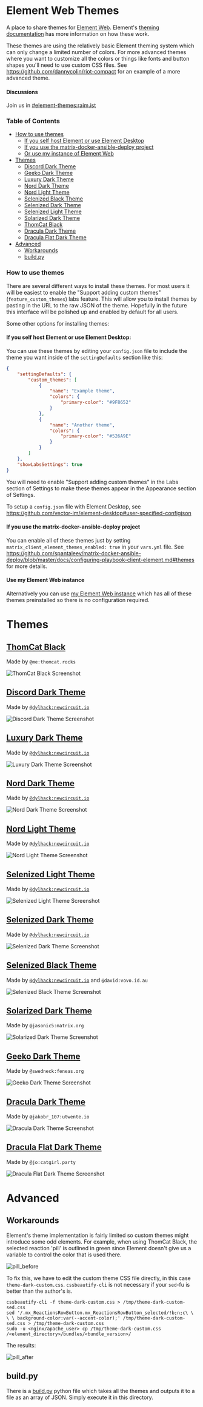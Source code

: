 # Element Web Themes
A place to share themes for [Element Web](https://github.com/vector-im/element-web). Element's [theming documentation](https://github.com/vector-im/element-web/blob/master/docs/theming.md) has more information on how these work.

These themes are using the relatively basic Element theming system which can only change a limited number of colors. For more advanced themes where you want to customize all the colors or things like fonts and button shapes you'll need to use custom CSS files. See https://github.com/dannycolin/riot-compact for an example of a more advanced theme.

#### Discussions
Join us in [#element-themes:raim.ist](https://matrix.to/#/#element-themes:raim.ist?via=raim.ist&via=matrix.org&via=newcircuit.io)

### Table of Contents
- [How to use themes](#how-to-use-themes)
  * [If you self host Element or use Element Desktop](#if-you-self-host-element-or-use-element-desktop)
  * [If you use the matrix-docker-ansible-deploy project](#if-you-use-the-matrix-docker-ansible-deploy-project)
  * [Or use my instance of Element Web](#use-my-element-web-instance)
- [Themes](#themes)
  * [Discord Dark Theme](#discord-dark-theme)
  * [Geeko Dark Theme](#geeko-dark-theme)
  * [Luxury Dark Theme](#luxury-dark-theme)
  * [Nord Dark Theme](#nord-dark-theme)
  * [Nord Light Theme](#nord-light-theme)
  * [Selenized Black Theme](#selenized-black-theme)
  * [Selenized Dark Theme](#selenized-dark-theme)
  * [Selenized Light Theme](#selenized-light-theme)
  * [Solarized Dark Theme](#solarized-dark-theme)
  * [ThomCat Black](#thomcat-black)
  * [Dracula Dark Theme](#dracula-dark-theme)
  * [Dracula Flat Dark Theme](#dracula-flat-dark-theme)
- [Advanced](#advanced)
  * [Workarounds](#workarounds)
  * [build.py](#build.py)


### How to use themes

There are several different ways to install these themes. For most users it will be easiest to enable the "Support adding custom themes" (`feature_custom_themes`) labs feature. This will allow you to install themes by pasting in the URL to the raw JSON of the theme. Hopefully in the future this interface will be polished up and enabled by default for all users.

Some other options for installing themes:

#### If you self host Element or use Element Desktop:
You can use these themes by editing your `config.json` file to include the theme you want inside of the `settingDefaults` section like this:

```json
{
    "settingDefaults": {
        "custom_themes": [
            {
                "name": "Example theme",
                "colors": {
                    "primary-color": "#9F8652"
                }
            },
            {
                "name": "Another theme",
                "colors": {
                    "primary-color": "#526A9E"
                }
            }
        ]
    },
    "showLabsSettings": true
}
```

You will need to enable "Support adding custom themes" in the Labs section of Settings to make these themes appear in the Appearance section of Settings.

To setup a `config.json` file with Element Desktop, see https://github.com/vector-im/element-desktop#user-specified-configjson

#### If you use the matrix-docker-ansible-deploy project
You can enable all of these themes just by setting `matrix_client_element_themes_enabled: true` in your `vars.yml` file. See https://github.com/spantaleev/matrix-docker-ansible-deploy/blob/master/docs/configuring-playbook-client-element.md#themes for more details.

#### Use my Element Web instance
Alternatively you can use [my Element Web instance](https://riot.raim.ist) which has all of these themes preinstalled so there is no configuration required.


# Themes

## [ThomCat Black](https://raw.githubusercontent.com/aaronraimist/element-themes/master/ThomCat/ThomCat-Black.json)

Made by `@me:thomcat.rocks`

![ThomCat Black Screenshot](ThomCat/ThomCat-Black.png)


## [Discord Dark Theme](https://raw.githubusercontent.com/aaronraimist/element-themes/master/Discord/Discord-Dark/Discord-Dark-Theme.json)

Made by [`@dylhack:newcircuit.io`](https://github.com/dylhack)

![Discord Dark Theme Screenshot](Discord/Discord-Dark/Discord-Dark-Theme.png)


## [Luxury Dark Theme](https://raw.githubusercontent.com/aaronraimist/element-themes/master/Luxury/Luxury%20Dark/Luxury%20Dark.json)

Made by [`@dylhack:newcircuit.io`](https://github.com/dylhack)

![Luxury Dark Theme Screenshot](./Luxury/Luxury%20Dark/Luxury%20Dark.png)

## [Nord Dark Theme](https://raw.githubusercontent.com/aaronraimist/element-themes/master/Nord/Nord%20Dark/Nord%20Dark.json)

Made by [`@dylhack:newcircuit.io`](https://github.com/dylhack)

![Nord Dark Theme Screenshot](Nord/Nord%20Dark/Nord%20Dark.png)


## [Nord Light Theme](https://raw.githubusercontent.com/aaronraimist/element-themes/master/Nord/Nord%20Light/Nord%20Light.json)

Made by [`@dylhack:newcircuit.io`](https://github.com/dylhack)

![Nord Light Theme Screenshot](Nord/Nord%20Light/Nord%20Light.png)


## [Selenized Light Theme](https://raw.githubusercontent.com/aaronraimist/element-themes/master/Selenized/Selenized%20Light/Selenized%20Light.json)

Made by [`@dylhack:newcircuit.io`](https://github.com/dylhack)

![Selenized Light Theme Screenshot](Selenized/Selenized%20Light/Selenized%20Light.png)


## [Selenized Dark Theme](https://raw.githubusercontent.com/aaronraimist/element-themes/master/Selenized/Selenized%20Dark/Selenized%20Dark.json)

Made by [`@dylhack:newcircuit.io`](https://github.com/dylhack)

![Selenized Dark Theme Screenshot](Selenized/Selenized%20Dark/Selenized%20Dark.png)


## [Selenized Black Theme](https://raw.githubusercontent.com/aaronraimist/element-themes/master/Selenized/Selenized%20Black/Selenized%20Black.json)

Made by [`@dylhack:newcircuit.io`](https://github.com/dylhack) and `@david:vovo.id.au`

![Selenized Black Theme Screenshot](Selenized/Selenized%20Black/Selenized%20Black.png)


## [Solarized Dark Theme](https://raw.githubusercontent.com/aaronraimist/element-themes/master/Solarized/Solarized%20Dark/Solarized%20Dark.json)

Made by `@jasonic5:matrix.org`

![Solarized Dark Theme Screenshot](Solarized/Solarized%20Dark/Solarized%20Dark.png)


## [Geeko Dark Theme](https://raw.githubusercontent.com/aaronraimist/element-themes/master/Geeko%20Dark/Geeko%20Dark.json)

Made by `@swedneck:feneas.org`

![Geeko Dark Theme Screenshot](Geeko%20Dark/Geeko%20Dark.png)

## [Dracula Dark Theme](https://raw.githubusercontent.com/aaronraimist/element-themes/master/Dracula/Non-flat/Dracula.json)

Made by `@jakobr_107:utwente.io`

![Dracula Dark Theme Screenshot](Dracula/Non-flat/screenshot%20%2020-06-19%2014-09-11.png)

## [Dracula Flat Dark Theme](https://raw.githubusercontent.com/aaronraimist/element-themes/master/Dracula/Flat/DraculaFlat.json)

Made by `@jo:catgirl.party`

![Dracula Flat Dark Theme Screenshot](Dracula/Flat/screenshot%2020-06-16%2003-05-42.png)

# Advanced

## Workarounds

Element's theme implementation is fairly limited so custom themes might introduce some odd elements. For example, when using ThomCat Black, the selected reaction 'pill' is outlined in green since Element doesn't give us a variable to control the color that is used there.

![pill_before](images/Pill1.png)

To fix this, we have to edit the custom theme CSS file directly, in this case `theme-dark-custom.css`.  `cssbeautify-cli` is not necessary if your `sed`-fu is better than the author's is.

```
cssbeautify-cli -f theme-dark-custom.css > /tmp/theme-dark-custom-sed.css
sed '/.mx_ReactionsRowButton.mx_ReactionsRowButton_selected/!b;n;c\ \ \ \ background-color:var(--accent-color);' /tmp/theme-dark-custom-sed.css > /tmp/theme-dark-custom.css
sudo -u <nginx/apache_user> cp /tmp/theme-dark-custom.css /<element_directory>/bundles/<bundle_version>/
```
The results:

![pill_after](images/Pill2.png)

## build.py
There is a [build.py](./build.py) python file which takes all the themes and
outputs it to a file as an array of JSON. Simply execute it in this directory.
